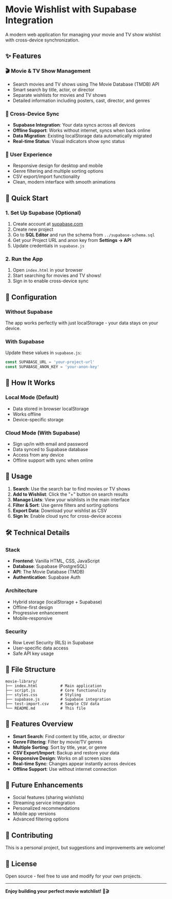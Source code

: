 # Movie Wishlist with Supabase Integration

A modern web application for managing your movie and TV show wishlist with cross-device synchronization.

## ✨ Features

### 🎬 Movie & TV Show Management
- Search movies and TV shows using The Movie Database (TMDB) API
- Smart search by title, actor, or director
- Separate wishlists for movies and TV shows
- Detailed information including posters, cast, director, and genres

### 🔄 Cross-Device Sync
- **Supabase Integration**: Your data syncs across all devices
- **Offline Support**: Works without internet, syncs when back online
- **Data Migration**: Existing localStorage data automatically migrated
- **Real-time Status**: Visual indicators show sync status

### 🎨 User Experience
- Responsive design for desktop and mobile
- Genre filtering and multiple sorting options
- CSV export/import functionality
- Clean, modern interface with smooth animations

## 🚀 Quick Start

### 1. Set Up Supabase (Optional)
1. Create account at [supabase.com](https://supabase.com)
2. Create new project
3. Go to **SQL Editor** and run the schema from `../supabase-schema.sql`
4. Get your Project URL and anon key from **Settings → API**
5. Update credentials in `supabase.js`

### 2. Run the App
1. Open `index.html` in your browser
2. Start searching for movies and TV shows!
3. Sign in to enable cross-device sync

## 🔧 Configuration

### Without Supabase
The app works perfectly with just localStorage - your data stays on your device.

### With Supabase
Update these values in `supabase.js`:
```javascript
const SUPABASE_URL = 'your-project-url'
const SUPABASE_ANON_KEY = 'your-anon-key'
```

## 📱 How It Works

### Local Mode (Default)
- Data stored in browser localStorage
- Works offline
- Device-specific storage

### Cloud Mode (With Supabase)
- Sign up/in with email and password
- Data synced to Supabase database
- Access from any device
- Offline support with sync when online

## 🎯 Usage

1. **Search**: Use the search bar to find movies or TV shows
2. **Add to Wishlist**: Click the "+" button on search results
3. **Manage Lists**: View your wishlists in the main interface
4. **Filter & Sort**: Use genre filters and sorting options
5. **Export Data**: Download your wishlist as CSV
6. **Sign In**: Enable cloud sync for cross-device access

## 🛠️ Technical Details

### Stack
- **Frontend**: Vanilla HTML, CSS, JavaScript
- **Database**: Supabase (PostgreSQL)
- **API**: The Movie Database (TMDB)
- **Authentication**: Supabase Auth

### Architecture
- Hybrid storage (localStorage + Supabase)
- Offline-first design
- Progressive enhancement
- Mobile-responsive

### Security
- Row Level Security (RLS) in Supabase
- User-specific data access
- Safe API key usage

## 📂 File Structure

```
movie-library/
├── index.html          # Main application
├── script.js           # Core functionality
├── styles.css          # Styling
├── supabase.js         # Supabase integration
├── test-import.csv     # Sample CSV data
└── README.md           # This file
```

## 🎨 Features Overview

- **Smart Search**: Find content by title, actor, or director
- **Genre Filtering**: Filter by movie/TV genres
- **Multiple Sorting**: Sort by title, year, or genre
- **CSV Export/Import**: Backup and restore your data
- **Responsive Design**: Works on all screen sizes
- **Real-time Sync**: Changes appear instantly across devices
- **Offline Support**: Use without internet connection

## 🔮 Future Enhancements

- Social features (sharing wishlists)
- Streaming service integration
- Personalized recommendations
- Mobile app versions
- Advanced filtering options

## 🤝 Contributing

This is a personal project, but suggestions and improvements are welcome!

## 📄 License

Open source - feel free to use and modify for your own projects.

---

**Enjoy building your perfect movie watchlist!** 🍿🎬